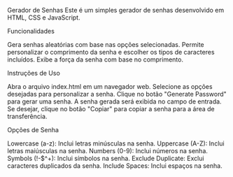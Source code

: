 Gerador de Senhas
Este é um simples gerador de senhas desenvolvido em HTML, CSS e JavaScript.

Funcionalidades

Gera senhas aleatórias com base nas opções selecionadas.
Permite personalizar o comprimento da senha e escolher os tipos de caracteres incluídos.
Exibe a força da senha com base no comprimento.


Instruções de Uso

Abra o arquivo index.html em um navegador web.
Selecione as opções desejadas para personalizar a senha.
Clique no botão "Generate Password" para gerar uma senha.
A senha gerada será exibida no campo de entrada.
Se desejar, clique no botão "Copiar" para copiar a senha para a área de transferência.


Opções de Senha

Lowercase (a-z): Inclui letras minúsculas na senha.
Uppercase (A-Z): Inclui letras maiúsculas na senha.
Numbers (0-9): Inclui números na senha.
Symbols (!-$^+): Inclui símbolos na senha.
Exclude Duplicate: Exclui caracteres duplicados da senha.
Include Spaces: Inclui espaços na senha.
